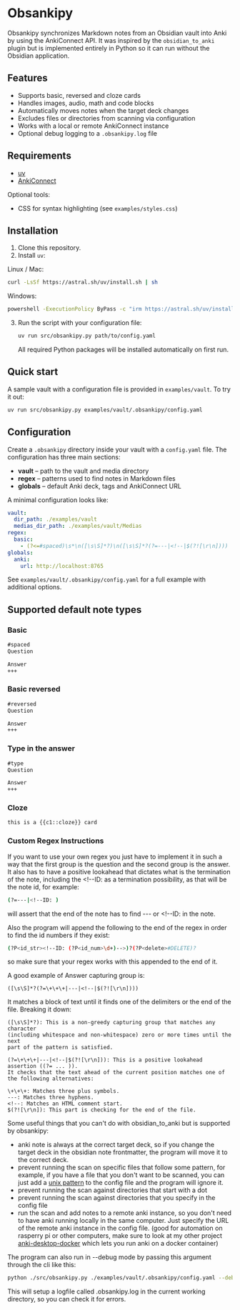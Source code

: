 # Obsankipy

Obsankipy synchronizes Markdown notes from an Obsidian vault into Anki by using the AnkiConnect API. It was inspired by the `obsidian_to_anki` plugin but is implemented entirely in Python so it can run without the Obsidian application.

## Features

- Supports basic, reversed and cloze cards
- Handles images, audio, math and code blocks
- Automatically moves notes when the target deck changes
- Excludes files or directories from scanning via configuration
- Works with a local or remote AnkiConnect instance
- Optional debug logging to a `.obsankipy.log` file

## Requirements

- [uv](https://docs.astral.sh/uv/getting-started/installation/)
- [AnkiConnect](https://foosoft.net/projects/anki-connect/)

Optional tools:

- CSS for syntax highlighting (see `examples/styles.css`)

## Installation

1. Clone this repository.
2. Install `uv`:

Linux / Mac:
   ```bash
curl -LsSf https://astral.sh/uv/install.sh | sh
   ```

Windows:
   ```bash
powershell -ExecutionPolicy ByPass -c "irm https://astral.sh/uv/install.ps1 | iex"
   ```

3. Run the script with your configuration file:
   ```bash
   uv run src/obsankipy.py path/to/config.yaml
   ```
   All required Python packages will be installed automatically on first run.

## Quick start

A sample vault with a configuration file is provided in `examples/vault`. To try it out:

```bash
uv run src/obsankipy.py examples/vault/.obsankipy/config.yaml
```

## Configuration

Create a `.obsankipy` directory inside your vault with a `config.yaml` file. The configuration has three main sections:

- **vault** – path to the vault and media directory
- **regex** – patterns used to find notes in Markdown files
- **globals** – default Anki deck, tags and AnkiConnect URL

A minimal configuration looks like:

```yaml
vault:
  dir_path: ./examples/vault
  medias_dir_path: ./examples/vault/Medias
regex:
  basic:
    - (?<=#spaced)\s*\n([\s\S]*?)\n([\s\S]*?(?=---|<!--|$(?![\r\n])))
globals:
  anki:
    url: http://localhost:8765
```

See `examples/vault/.obsankipy/config.yaml` for a full example with additional options.

## Supported default note types

### Basic
```markdown
#spaced
Question

Answer
+++
```

### Basic reversed
```markdown
#reversed
Question

Answer
+++
```

### Type in the answer
```markdown
#type
Question

Answer
+++
```

### Cloze
```markdown
this is a {{c1::cloze}} card
```
### Custom Regex Instructions
If you want to use your own regex you just have to implement it in such a way that
the first group is the question and the second group is the answer. It also has to have a
positive lookahead that dictates what is the termination of the note, including
the <!--ID: as a termination possibility, as that will be the note id, for example:
```bash
(?=---|<!--ID: )
```
will assert that the end of the note has to find --- or <!--ID: in the note.

Also the program will append the following to the end of the regex
in order to find the id numbers if they exist:
```bash
(?P<id_str><!--ID: (?P<id_num>\d+)-->)?(?P<delete>#DELETE)?
```
so make sure that your regex works with this appended to the end of it.

A good example of Answer capturing group is:
```regexp
([\s\S]*?(?=\+\+\+|---|<!--|$(?![\r\n])))
```
It matches a block of text until it finds one of the delimiters or the end of the file.
Breaking it down:

```text
([\s\S]*?): This is a non-greedy capturing group that matches any character 
(including whitespace and non-whitespace) zero or more times until the next 
part of the pattern is satisfied.

(?=\+\+\+|---|<!--|$(?![\r\n])): This is a positive lookahead assertion ((?= ... )). 
It checks that the text ahead of the current position matches one of the following alternatives:

\+\+\+: Matches three plus symbols.
---: Matches three hyphens.
<!--: Matches an HTML comment start.
$(?![\r\n]): This part is checking for the end of the file.
```

Some useful things that you can't do with obsidian_to_anki but is supported by obsankipy:
- anki note is always at the correct target deck, so if you change the target deck in the obsidian note frontmatter, the program will move it to the correct deck.
- prevent running the scan on specific files that follow some pattern, for example, if you have a file that you don't want to be scanned, you can just add a [unix pattern](https://docs.python.org/3/library/fnmatch.html) to the config file and the program will ignore it.
- prevent running the scan against directories that start with a dot
- prevent running the scan against directories that you specify in the config file
- run the scan and add notes to a remote anki instance, so you don't need to have anki running locally in the same computer. Just specify the URL of the remote anki instance in the config file. (good for automation on rasperry pi or other computers, make sure to look at my other project [anki-desktop-docker](https://github.com/mlcivilengineer/anki-desktop-docker) which lets you run anki on a docker container)

The program can also run in --debug mode by passing this argument through the cli like this:
```bash
python ./src/obsankipy.py ./examples/vault/.obsankipy/config.yaml --debug
```
This will setup a logfile called .obsankipy.log in the current working directory, so you can check it for errors.
